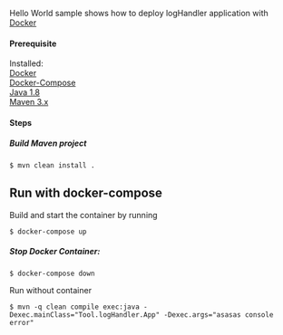 Hello World sample shows how to deploy logHandler  application with [Docker](https://www.docker.com/)

#### Prerequisite

Installed:   
[Docker](https://www.docker.com/)   
[Docker-Compose](https://docs.docker.com/compose/install/)   
[Java 1.8](https://www.oracle.com/technetwork/java/javase/overview/index.html)   
[Maven 3.x](https://maven.apache.org/install.html)

#### Steps

##### Build Maven project
```
$ mvn clean install .
```

## Run with docker-compose 

Build and start the container by running 

```
$ docker-compose up
```

##### Stop Docker Container:
```
$ docker-compose down
```



Run without container

```
$ mvn -q clean compile exec:java -Dexec.mainClass="Tool.logHandler.App" -Dexec.args="asasas console error"
```



